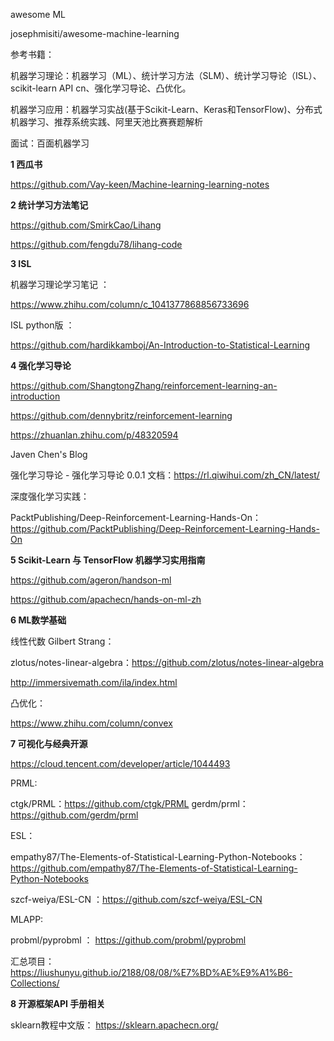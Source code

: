 
awesome ML

josephmisiti/awesome-machine-learning 

参考书籍： 

机器学习理论：机器学习（ML）、统计学习方法（SLM）、统计学习导论（ISL）、scikit-learn API cn、强化学习导论、凸优化。

机器学习应用：机器学习实战(基于Scikit-Learn、Keras和TensorFlow)、分布式机器学习、推荐系统实践、阿里天池比赛赛题解析

面试：百面机器学习



**1    西瓜书**

https://github.com/Vay-keen/Machine-learning-learning-notes


**2    统计学习方法笔记**

https://github.com/SmirkCao/Lihang

https://github.com/fengdu78/lihang-code

**3    ISL**

机器学习理论学习笔记 ： 

https://www.zhihu.com/column/c_1041377868856733696

 ISL   python版 ：
 
 https://github.com/hardikkamboj/An-Introduction-to-Statistical-Learning


**4  强化学习导论**

https://github.com/ShangtongZhang/reinforcement-learning-an-introduction

https://github.com/dennybritz/reinforcement-learning

https://zhuanlan.zhihu.com/p/48320594

Javen Chen's Blog

强化学习导论 - 强化学习导论 0.0.1 文档：https://rl.qiwihui.com/zh_CN/latest/

深度强化学习实践：

PacktPublishing/Deep-Reinforcement-Learning-Hands-On： https://github.com/PacktPublishing/Deep-Reinforcement-Learning-Hands-On

**5   Scikit-Learn 与 TensorFlow 机器学习实用指南**

https://github.com/ageron/handson-ml

https://github.com/apachecn/hands-on-ml-zh

**6   ML数学基础**

线性代数    Gilbert Strang：

zlotus/notes-linear-algebra：https://github.com/zlotus/notes-linear-algebra

http://immersivemath.com/ila/index.html

凸优化：

https://www.zhihu.com/column/convex

**7  可视化与经典开源**

https://cloud.tencent.com/developer/article/1044493

PRML:

ctgk/PRML：https://github.com/ctgk/PRML
gerdm/prml：https://github.com/gerdm/prml

ESL：

empathy87/The-Elements-of-Statistical-Learning-Python-Notebooks： https://github.com/empathy87/The-Elements-of-Statistical-Learning-Python-Notebooks

szcf-weiya/ESL-CN ：https://github.com/szcf-weiya/ESL-CN

MLAPP:

probml/pyprobml ： https://github.com/probml/pyprobml


汇总项目：
https://liushunyu.github.io/2188/08/08/%E7%BD%AE%E9%A1%B6-Collections/
 

**8  开源框架API 手册相关**

sklearn教程中文版：  https://sklearn.apachecn.org/
